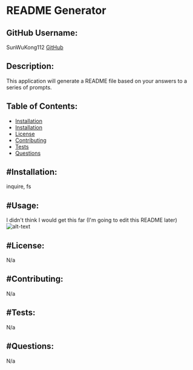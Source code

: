 # README Generator

## GitHub Username:
SunWuKong112
[GitHub](https://github.com/SunWuKong112)

##  Description:
This application will generate a README file based on your answers to a series of prompts.

## Table of Contents:
* [Installation](##installation)
* [Installation](#usage)
* [License](#licenses)
* [Contributing](#contributing)
* [Tests](#tests)
* [Questions](#questions)

## #Installation:
inquire, fs

## #Usage:
I didn't think I would get this far (I'm going to edit this README later)
![alt-text](./imageFiles/usageDemonstration.gif)

## #License:
N/a

## #Contributing:
N/a

## #Tests:
N/a

## #Questions:
N/a

